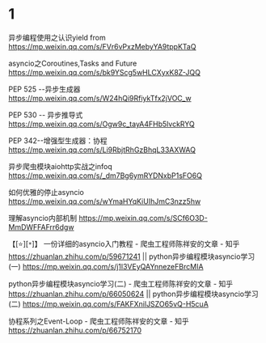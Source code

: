 
# 1

异步编程使用之认识yield from https://mp.weixin.qq.com/s/FVr6vPxzMebyYA9tppKTaQ

asyncio之Coroutines,Tasks and Future https://mp.weixin.qq.com/s/bk9YScg5wHLCXyxK8Z-JQQ

PEP 525 --异步生成器 https://mp.weixin.qq.com/s/W24hQi9RfiykTfx2jVOC_w

PEP 530 -- 异步推导式 https://mp.weixin.qq.com/s/Ogw9c_tayA4FHb5lvckRYQ

PEP 342--增强型生成器：协程 https://mp.weixin.qq.com/s/Li9RbjtRhGzBhqL33AXWAQ

异步爬虫模块aiohttp实战之infoq https://mp.weixin.qq.com/s/_dm7Bg6ymRYDNxbP1sFO6Q

如何优雅的停止asyncio https://mp.weixin.qq.com/s/wYmaHYqKiUIhJmC3nzz5hw

理解asyncio内部机制 https://mp.weixin.qq.com/s/SCf6O3D-MmDWFFAFrr6dgw

【[:star:][`*`]】 一份详细的asyncio入门教程 - 爬虫工程师陈祥安的文章 - 知乎 https://zhuanlan.zhihu.com/p/59671241 || python异步编程模块asyncio学习(一) https://mp.weixin.qq.com/s/j1l3VEyQAYnnezeFBrcMIA

python异步编程模块asyncio学习(二) - 爬虫工程师陈祥安的文章 - 知乎 https://zhuanlan.zhihu.com/p/66050624 || python异步编程模块asyncio学习(二) https://mp.weixin.qq.com/s/FAKFXnilJSZO65vQ-H5cuA

协程系列之Event-Loop - 爬虫工程师陈祥安的文章 - 知乎 https://zhuanlan.zhihu.com/p/66752170

